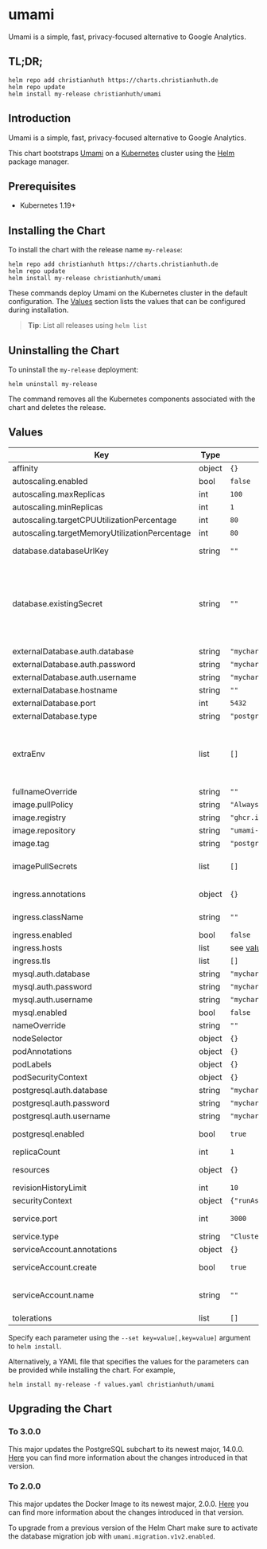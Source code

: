 # umami

Umami is a simple, fast, privacy-focused alternative to Google Analytics.

## TL;DR;

```console
helm repo add christianhuth https://charts.christianhuth.de
helm repo update
helm install my-release christianhuth/umami
```

## Introduction

Umami is a simple, fast, privacy-focused alternative to Google Analytics.

This chart bootstraps [Umami](https://github.com/umami-software/umami) on a [Kubernetes](http://kubernetes.io) cluster using the [Helm](https://helm.sh) package manager.

## Prerequisites

- Kubernetes 1.19+

## Installing the Chart

To install the chart with the release name `my-release`:

```console
helm repo add christianhuth https://charts.christianhuth.de
helm repo update
helm install my-release christianhuth/umami
```

These commands deploy Umami on the Kubernetes cluster in the default configuration. The [Values](#values) section lists the values that can be configured during installation.

> **Tip**: List all releases using `helm list`

## Uninstalling the Chart

To uninstall the `my-release` deployment:

```console
helm uninstall my-release
```

The command removes all the Kubernetes components associated with the chart and deletes the release.

## Values

| Key | Type | Default | Description |
|-----|------|---------|-------------|
| affinity | object | `{}` | Affinity settings for pod assignment |
| autoscaling.enabled | bool | `false` | Enable Horizontal POD autoscaling |
| autoscaling.maxReplicas | int | `100` | Maximum number of replicas |
| autoscaling.minReplicas | int | `1` | Minimum number of replicas |
| autoscaling.targetCPUUtilizationPercentage | int | `80` | Target CPU utilization percentage |
| autoscaling.targetMemoryUtilizationPercentage | int | `80` | Target Memory utilization percentage |
| database.databaseUrlKey | string | `""` | Key in the existing secret containing the database url |
| database.existingSecret | string | `""` | use an existing secret containing the database url. If none given, we will generate the database url by using the other values. The password for the database has to be set using `.Values.postgresql.auth.password`, `.Values.mysql.auth.password` or `.Values.externalDatabase.auth.password`. |
| externalDatabase.auth.database | string | `"mychart"` | Name of the database to use |
| externalDatabase.auth.password | string | `"mychart"` | Password to use |
| externalDatabase.auth.username | string | `"mychart"` | Name of the user to use |
| externalDatabase.hostname | string | `""` | Hostname of the database |
| externalDatabase.port | int | `5432` | Port used to connect to database |
| externalDatabase.type | string | `"postgresql"` | Type of database |
| extraEnv | list | `[]` | additional environment variables to be added to the pods. See https://umami.is/docs/environment-variables for a complete list of available variables. Most variables can be set under umami as well. |
| fullnameOverride | string | `""` | String to fully override `"umami.fullname"` |
| image.pullPolicy | string | `"Always"` | image pull policy |
| image.registry | string | `"ghcr.io"` | image registry |
| image.repository | string | `"umami-software/umami"` | image repository |
| image.tag | string | `"postgresql-v2.9.0"` | Overrides the image tag |
| imagePullSecrets | list | `[]` | If defined, uses a Secret to pull an image from a private Docker registry or repository. |
| ingress.annotations | object | `{}` | Additional annotations for the Ingress resource |
| ingress.className | string | `""` | IngressClass that will be be used to implement the Ingress |
| ingress.enabled | bool | `false` | Enable ingress record generation |
| ingress.hosts | list | see [values.yaml](./values.yaml) | An array with hosts and paths |
| ingress.tls | list | `[]` | An array with the tls configuration |
| mysql.auth.database | string | `"mychart"` | Name for a custom database to create |
| mysql.auth.password | string | `"mychart"` | Password for the custom user to create |
| mysql.auth.username | string | `"mychart"` | Name for a custom user to create |
| mysql.enabled | bool | `false` | enable MySQL™ subchart from Bitnami |
| nameOverride | string | `""` | Provide a name in place of `umami` |
| nodeSelector | object | `{}` | Node labels for pod assignment |
| podAnnotations | object | `{}` | Annotations to be added to pods |
| podLabels | object | `{}` | Labels to be added to pods |
| podSecurityContext | object | `{}` | pod-level security context |
| postgresql.auth.database | string | `"mychart"` | Name for a custom database to create |
| postgresql.auth.password | string | `"mychart"` | Password for the custom user to create |
| postgresql.auth.username | string | `"mychart"` | Name for a custom user to create |
| postgresql.enabled | bool | `true` | enable PostgreSQL™ subchart from Bitnami |
| replicaCount | int | `1` | Number of replicas |
| resources | object | `{}` | Resource limits and requests for the controller pods. |
| revisionHistoryLimit | int | `10` | The number of old ReplicaSets to retain |
| securityContext | object | `{"runAsGroup":65533,"runAsNonRoot":true,"runAsUser":1001}` | container-level security context |
| service.port | int | `3000` | Kubernetes port where service is exposed |
| service.type | string | `"ClusterIP"` | Kubernetes service type |
| serviceAccount.annotations | object | `{}` | Annotations to add to the service account |
| serviceAccount.create | bool | `true` | Specifies whether a service account should be created |
| serviceAccount.name | string | `""` | The name of the service account to use. If not set and create is true, a name is generated using the fullname template |
| tolerations | list | `[]` | Toleration labels for pod assignment |

Specify each parameter using the `--set key=value[,key=value]` argument to `helm install`.

Alternatively, a YAML file that specifies the values for the parameters can be provided while installing the chart. For example,

```console
helm install my-release -f values.yaml christianhuth/umami
```

## Upgrading the Chart

### To 3.0.0

This major updates the PostgreSQL subchart to its newest major, 14.0.0. [Here](https://github.com/bitnami/charts/tree/master/bitnami/postgresql#to-1400) you can find more information about the changes introduced in that version.

### To 2.0.0

This major updates the Docker Image to its newest major, 2.0.0. [Here](https://github.com/umami-software/umami/releases/tag/v2.0.0) you can find more information about the changes introduced in that version.

To upgrade from a previous version of the Helm Chart make sure to activate the database migration job with `umami.migration.v1v2.enabled`.
